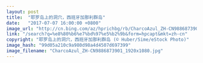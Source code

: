 ```yaml
---
layout: post
title:  "耶罗岛上的洞穴，西班牙加那利群岛"
date:   "2017-07-07 16:00:00 +0800"
image_url: "http://cn.bing.com/az/hprichbg/rb/CharcoAzul_ZH-CN9886873901_1920x1080.jpg"
link: "/search?q=%e8%80%b6%e7%bd%97%e5%b2%9b&form=hpcapt&mkt=zh-cn"
copyright: "耶罗岛上的洞穴，西班牙加那利群岛 (© Huber/Sime/eStock Photo)"
image_hash: "99d05a210c9a980d98a4d4507d697399"
image_filename: "CharcoAzul_ZH-CN9886873901_1920x1080.jpg"
---
```

